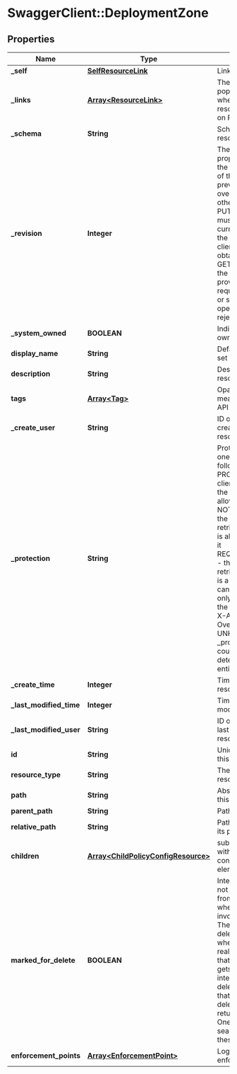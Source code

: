 # SwaggerClient::DeploymentZone

## Properties
Name | Type | Description | Notes
------------ | ------------- | ------------- | -------------
**_self** | [**SelfResourceLink**](SelfResourceLink.md) | Link to this resource | [optional] 
**_links** | [**Array&lt;ResourceLink&gt;**](ResourceLink.md) | The server will populate this field when returing the resource. Ignored on PUT and POST. | [optional] 
**_schema** | **String** | Schema for this resource | [optional] 
**_revision** | **Integer** | The _revision property describes the current revision of the resource. To prevent clients from overwriting each other&#39;s changes, PUT operations must include the current _revision of the resource, which clients should obtain by issuing a GET operation. If the _revision provided in a PUT request is missing or stale, the operation will be rejected. | [optional] 
**_system_owned** | **BOOLEAN** | Indicates system owned resource | [optional] 
**display_name** | **String** | Defaults to ID if not set | [optional] 
**description** | **String** | Description of this resource | [optional] 
**tags** | [**Array&lt;Tag&gt;**](Tag.md) | Opaque identifiers meaningful to the API user | [optional] 
**_create_user** | **String** | ID of the user who created this resource | [optional] 
**_protection** | **String** | Protection status is one of the following: PROTECTED - the client who retrieved the entity is not allowed             to modify it. NOT_PROTECTED - the client who retrieved the entity is allowed                 to modify it REQUIRE_OVERRIDE - the client who retrieved the entity is a super                    user and can modify it, but only when providing                    the request header X-Allow-Overwrite&#x3D;true. UNKNOWN - the _protection field could not be determined for this           entity.  | [optional] 
**_create_time** | **Integer** | Timestamp of resource creation | [optional] 
**_last_modified_time** | **Integer** | Timestamp of last modification | [optional] 
**_last_modified_user** | **String** | ID of the user who last modified this resource | [optional] 
**id** | **String** | Unique identifier of this resource | [optional] 
**resource_type** | **String** | The type of this resource. | [optional] 
**path** | **String** | Absolute path of this object | [optional] 
**parent_path** | **String** | Path of its parent | [optional] 
**relative_path** | **String** | Path relative from its parent | [optional] 
**children** | [**Array&lt;ChildPolicyConfigResource&gt;**](ChildPolicyConfigResource.md) | subtree for this type within policy tree containing nested elements.  | [optional] 
**marked_for_delete** | **BOOLEAN** | Intent objects are not directly deleted from the system when a delete is invoked on them. They are marked for deletion and only when all the realized entities for that intent object gets deleted, the intent object is deleted. Objects that are marked for deletion are not returned in GET call. One can use the search API to get these objects.  | [optional] [default to false]
**enforcement_points** | [**Array&lt;EnforcementPoint&gt;**](EnforcementPoint.md) | Logical grouping of enforcement points | [optional] 



